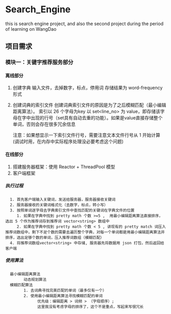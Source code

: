 # Search_Engine
this is search engine project, and also the second project during the period of learning on WangDao


## 项目需求

### 模块一：关键字推荐服务部分
#### 离线部分
   1. 创建字典
         输入文件，去掉数字，标点，停用词
         存储结果为 word-frequency 形式

   2. 创建词典的索引文件
         创建词典索引文件的原因是为了之后模糊匹配（最小编辑距离算法）。
         索引以 26 个字母为key 以 set<line_no> 为 value，即存储该字母在字中出现的行号（set具有自动去重的功能）。如果是value直接存储整个单词，否则会存在很多冗余信息
         
         注意：如果想显示一下索引文件行号，需要注意文本文件行号从 1 开始计算(调试时用，在内存中实际程序处理没必要考虑这个问题)
         
#### 在线部分
   1. 搭建服务器框架：使用 Reactor + ThreadPool 模型
   2. 客户端框架
   
##### 执行过程
      1. 首先客户端输入关键词，发送给服务器，服务器接收关键词
      2. 服务器接收的关键词格式化（去数字，标点，转小写）
      3. 按照单词逐字母去字典索引文件中查找匹配的关键词在字典文件的位置
         1. 如果在字典中找到 pretty math 个数 >=5 ,  用最小编辑距离算法直接排序，选出 5 个作为推荐词存到推荐词 vector<string> 数组中
         2. 如果在字典中找到 pretty math 个数 < 5 , 讲现有的 pretty match 词压入推荐词数组中，剩下不足个数的需要去遍历整个字典，对每一个单词都是用最小编辑距离算法并排序，选出足够个数的单词，压入推荐词数组（模糊匹配）
      4. 将推荐词数组vector<string> 中存储, 服务器先将数据用 json 打包，然后返回给客户端

##### 使用算法
      最小编辑距离算法
            动态规划算法
      模糊匹配算法
            1. 去词典寻找完美匹配的单词（最多仅有一个） 
            2. 使用最小编辑距离算法寻找模糊匹配的单词
                  优先级：编辑距离 > 词频 > （字母顺序）;
                  这里我没有考虑字母的排序了，这个不是重点，写起来写很冗长
      

      


